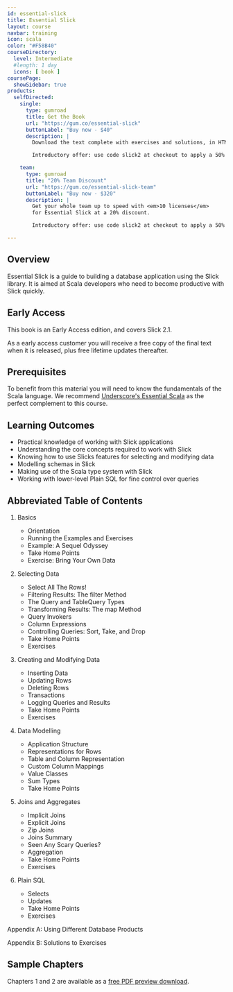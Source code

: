 ```yaml
---
id: essential-slick
title: Essential Slick
layout: course
navbar: training
icon: scala
color: "#F58B40"
courseDirectory:
  level: Intermediate
  #length: 1 day
  icons: [ book ]
coursePage:
  showSidebar: true
products:
  selfDirected:
    single:
      type: gumroad
      title: Get the Book
      url: "https://gum.co/essential-slick"
      buttonLabel: "Buy now - $40"
      description: |
        Download the text complete with exercises and solutions, in HTML, PDF, and ePub formats.

        Introductory offer: use code slick2 at checkout to apply a 50% discount.

    team:
      type: gumroad
      title: "20% Team Discount"
      url: "https://gum.co/essential-slick-team"
      buttonLabel: "Buy now - $320"
      description: |
        Get your whole team up to speed with <em>10 licenses</em>
        for Essential Slick at a 20% discount.

        Introductory offer: use code slick2 at checkout to apply a 50% discount.

---
```


## Overview

Essential Slick is a guide to building a database application using the Slick library.
It is aimed at Scala developers who need to become productive with Slick quickly.

## Early Access

This book is an Early Access edition, and covers Slick 2.1.

As a early access customer you will receive a free copy of the final text when it is released, plus free lifetime updates thereafter.

## Prerequisites

To benefit from this material you will need to know the fundamentals of the Scala language. We recommend [Underscore's Essential Scala](essential-scala.html) as the perfect complement to this course.

## Learning Outcomes

- Practical knowledge of working with Slick applications
- Understanding the core concepts required to work with Slick
- Knowing how to use Slicks features for selecting and modifying data
- Modelling schemas in Slick
- Making use of the Scala type system with Slick
- Working with lower-level Plain SQL for fine control over queries

## Abbreviated Table of Contents

1. Basics
   - Orientation
   - Running the Examples and Exercises
   - Example: A Sequel Odyssey
   - Take Home Points
   - Exercise: Bring Your Own Data

2. Selecting Data
   - Select All The Rows!
   - Filtering Results: The filter Method
   - The Query and TableQuery Types
   - Transforming Results: The map Method
   - Query Invokers
   - Column Expressions
   - Controlling Queries: Sort, Take, and Drop
   - Take Home Points
   - Exercises

3. Creating and Modifying Data
   - Inserting Data
   - Updating Rows
   - Deleting Rows
   - Transactions
   - Logging Queries and Results
   - Take Home Points
   - Exercises

4. Data Modelling
    - Application Structure
    - Representations for Rows
    - Table and Column Representation
    - Custom Column Mappings
    - Value Classes
    - Sum Types
    - Take Home Points

5. Joins and Aggregates
    - Implicit Joins
    - Explicit Joins
    - Zip Joins
    - Joins Summary
    - Seen Any Scary Queries?
    - Aggregation
    - Take Home Points
    - Exercises

6. Plain SQL
    - Selects
    - Updates
    - Take Home Points
    - Exercises

Appendix A: Using Different Database Products

Appendix B: Solutions to Exercises


## Sample Chapters

Chapters 1 and 2 are available as a [free PDF preview download](/files/essential-slick-preview.pdf).


